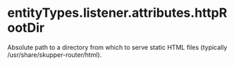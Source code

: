 # entityTypes.listener.attributes.httpRootDir

Absolute path to a directory from which to serve static HTML files (typically /usr/share/skupper-router/html).

